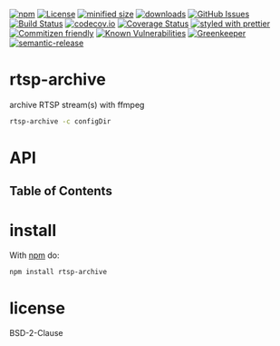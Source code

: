 [![npm](https://img.shields.io/npm/v/rtsp-archive.svg)](https://www.npmjs.com/package/rtsp-archive)
[![License](https://img.shields.io/badge/License-BSD%203--Clause-blue.svg)](https://opensource.org/licenses/BSD-3-Clause)
[![minified size](https://badgen.net/bundlephobia/min/rtsp-archive)](https://bundlephobia.com/result?p=rtsp-archive)
[![downloads](http://img.shields.io/npm/dm/rtsp-archive.svg?style=flat-square)](https://npmjs.org/package/rtsp-archive)
[![GitHub Issues](https://img.shields.io/github/issues/arlac77/rtsp-archive.svg?style=flat-square)](https://github.com/arlac77/rtsp-archive/issues)
[![Build Status](https://secure.travis-ci.org/arlac77/rtsp-archive.png)](http://travis-ci.org/arlac77/rtsp-archive)
[![codecov.io](http://codecov.io/github/arlac77/rtsp-archive/coverage.svg?branch=master)](http://codecov.io/github/arlac77/rtsp-archive?branch=master)
[![Coverage Status](https://coveralls.io/repos/arlac77/rtsp-archive/badge.svg)](https://coveralls.io/r/arlac77/rtsp-archive)
[![styled with prettier](https://img.shields.io/badge/styled_with-prettier-ff69b4.svg)](https://github.com/prettier/prettier)
[![Commitizen friendly](https://img.shields.io/badge/commitizen-friendly-brightgreen.svg)](http://commitizen.github.io/cz-cli/)
[![Known Vulnerabilities](https://snyk.io/test/github/arlac77/rtsp-archive/badge.svg)](https://snyk.io/test/github/arlac77/rtsp-archive)
[![Greenkeeper](https://badges.greenkeeper.io/arlac77/rtsp-archive.svg)](https://greenkeeper.io/)
[![semantic-release](https://img.shields.io/badge/%20%20%F0%9F%93%A6%F0%9F%9A%80-semantic--release-e10079.svg)](https://github.com/arlac77/rtsp-archive)

# rtsp-archive

archive RTSP stream(s) with ffmpeg

```sh
rtsp-archive -c configDir
```

# API

<!-- Generated by documentation.js. Update this documentation by updating the source code. -->

## Table of Contents

# install

With [npm](http://npmjs.org) do:

```shell
npm install rtsp-archive
```

# license

BSD-2-Clause
